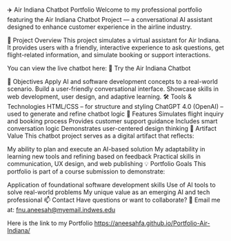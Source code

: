 ✈️ Air Indiana Chatbot Portfolio
Welcome to my professional portfolio featuring the Air Indiana Chatbot Project — a conversational AI assistant designed to enhance customer experience in the airline industry.

📌 Project Overview
This project simulates a virtual assistant for Air Indiana. It provides users with a friendly, interactive experience to ask questions, get flight-related information, and simulate booking or support interactions.

You can view the live chatbot here:
🔗 Try the Air Indiana Chatbot

🧠 Objectives
Apply AI and software development concepts to a real-world scenario.
Build a user-friendly conversational interface.
Showcase skills in web development, user design, and adaptive learning.
🛠️ Tools & Technologies
HTML/CSS – for structure and styling
ChatGPT 4.0 (OpenAI) – used to generate and refine chatbot logic
🚀 Features
Simulates flight inquiry and booking process
Provides customer support guidance
Includes smart conversation logic
Demonstrates user-centered design thinking
📝 Artifact Value
This chatbot project serves as a digital artifact that reflects:

My ability to plan and execute an AI-based solution
My adaptability in learning new tools and refining based on feedback
Practical skills in communication, UX design, and web publishing
💡 Portfolio Goals
This portfolio is part of a course submission to demonstrate:

Application of foundational software development skills
Use of AI tools to solve real-world problems
My unique value as an emerging AI and tech professional
📫 Contact
Have questions or want to collaborate?
📧 Email me at: fnu.aneesah@myemail.indwes.edu

Here is the link to my Portfolio
https://aneesahfa.github.io/Portfolio-Air-Indiana/
